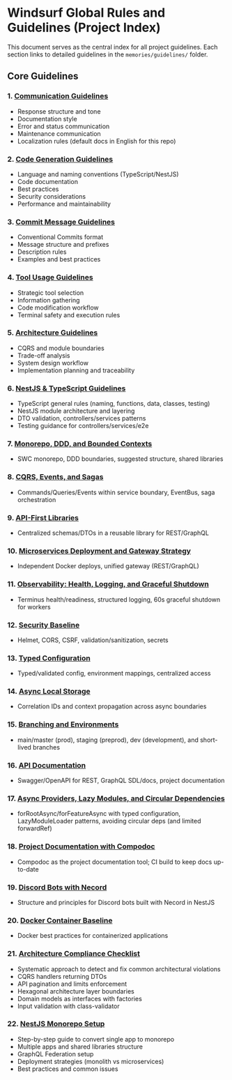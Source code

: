 # Windsurf Global Rules and Guidelines (Project Index)

This document serves as the central index for all project guidelines. Each section links to detailed guidelines in the `memories/guidelines/` folder.

## Core Guidelines

### 1. [Communication Guidelines](guidelines/01_communication_guidelines.md)
- Response structure and tone
- Documentation style
- Error and status communication
- Maintenance communication
- Localization rules (default docs in English for this repo)

### 2. [Code Generation Guidelines](guidelines/02_code_guidelines.md)
- Language and naming conventions (TypeScript/NestJS)
- Code documentation
- Best practices
- Security considerations
- Performance and maintainability

### 3. [Commit Message Guidelines](guidelines/03_commit_message_guidelines.md)
- Conventional Commits format
- Message structure and prefixes
- Description rules
- Examples and best practices

### 4. [Tool Usage Guidelines](guidelines/04_tool_usage_guidelines.md)
- Strategic tool selection
- Information gathering
- Code modification workflow
- Terminal safety and execution rules

### 5. [Architecture Guidelines](guidelines/05_architecture_mode_guidelines.md)
- CQRS and module boundaries
- Trade-off analysis
- System design workflow
- Implementation planning and traceability

### 6. [NestJS & TypeScript Guidelines](guidelines/06_nestjs_guidelines.md)
- TypeScript general rules (naming, functions, data, classes, testing)
- NestJS module architecture and layering
- DTO validation, controllers/services patterns
- Testing guidance for controllers/services/e2e

### 7. [Monorepo, DDD, and Bounded Contexts](guidelines/07_monorepo_bounded_contexts.md)
- SWC monorepo, DDD boundaries, suggested structure, shared libraries

### 8. [CQRS, Events, and Sagas](guidelines/08_cqrs_events_sagas.md)
- Commands/Queries/Events within service boundary, EventBus, saga orchestration

### 9. [API-First Libraries](guidelines/09_api_first_libraries.md)
- Centralized schemas/DTOs in a reusable library for REST/GraphQL

### 10. [Microservices Deployment and Gateway Strategy](guidelines/10_microservices_deployment_gateway.md)
- Independent Docker deploys, unified gateway (REST/GraphQL)

### 11. [Observability: Health, Logging, and Graceful Shutdown](guidelines/11_observability_health_logging_shutdown.md)
- Terminus health/readiness, structured logging, 60s graceful shutdown for workers

### 12. [Security Baseline](guidelines/12_security_baseline.md)
- Helmet, CORS, CSRF, validation/sanitization, secrets

### 13. [Typed Configuration](guidelines/13_configuration_typed_properties.md)
- Typed/validated config, environment mappings, centralized access

### 14. [Async Local Storage](guidelines/14_async_local_storage.md)
- Correlation IDs and context propagation across async boundaries

### 15. [Branching and Environments](guidelines/15_branching_environments.md)
- main/master (prod), staging (preprod), dev (development), and short-lived branches

### 16. [API Documentation](guidelines/16_api_documentation.md)
- Swagger/OpenAPI for REST, GraphQL SDL/docs, project documentation

### 17. [Async Providers, Lazy Modules, and Circular Dependencies](guidelines/17_async_providers_lazy_modules_circular_deps.md)
- forRootAsync/forFeatureAsync with typed configuration, LazyModuleLoader patterns, avoiding circular deps (and limited forwardRef)

### 18. [Project Documentation with Compodoc](guidelines/18_documentation_compodoc.md)
- Compodoc as the project documentation tool; CI build to keep docs up-to-date

### 19. [Discord Bots with Necord](guidelines/19_discord_necord.md)
- Structure and principles for Discord bots built with Necord in NestJS

### 20. [Docker Container Baseline](guidelines/20_docker_container_baseline.md)
- Docker best practices for containerized applications

### 21. [Architecture Compliance Checklist](guidelines/21_architecture_compliance_checklist.md)
- Systematic approach to detect and fix common architectural violations
- CQRS handlers returning DTOs
- API pagination and limits enforcement
- Hexagonal architecture layer boundaries
- Domain models as interfaces with factories
- Input validation with class-validator

### 22. [NestJS Monorepo Setup](guidelines/22_nestjs_monorepo_setup.md)
- Step-by-step guide to convert single app to monorepo
- Multiple apps and shared libraries structure
- GraphQL Federation setup
- Deployment strategies (monolith vs microservices)
- Best practices and common issues
